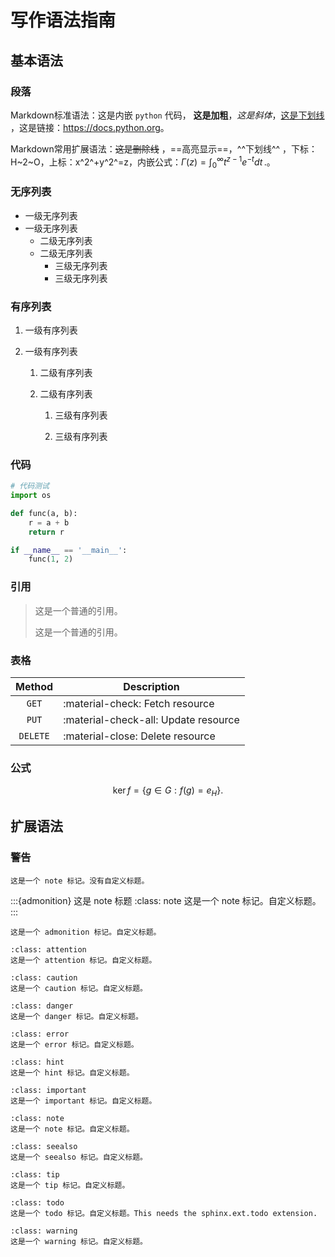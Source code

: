 # 写作语法指南

## 基本语法

### 段落

Markdown标准语法：这是内嵌 `python` 代码， **这是加粗**，*这是斜体*，<u>这是下划线</u> ，这是链接：<https://docs.python.org>。

Markdown常用扩展语法：~~这是删除线~~ ，==高亮显示==，^^下划线^^ ，下标：H~2~O，上标：x^2^+y^2^=z，内嵌公式：$\Gamma(z) = \int_0^\infty t^{z-1}e^{-t}dt\,.$。

### 无序列表

* 一级无序列表
* 一级无序列表
    * 二级无序列表
    * 二级无序列表
        * 三级无序列表
        * 三级无序列表

### 有序列表

1. 一级有序列表

2. 一级有序列表

    1. 二级有序列表

    2. 二级有序列表 

        1. 三级有序列表

        2. 三级有序列表

### 代码

```python
# 代码测试
import os

def func(a, b):
    r = a + b
    return r

if __name__ == '__main__':
    func(1, 2)
```

### 引用

>这是一个普通的引用。
> 
>这是一个普通的引用。

### 表格

|  Method  | Description                          |
|:--------:|--------------------------------------|
|  `GET`   | :material-check:     Fetch resource  |
|  `PUT`   | :material-check-all: Update resource |
| `DELETE` | :material-close:     Delete resource |

### 公式

$$
\operatorname{ker} f=\{g\in G:f(g)=e_{H}\}{\mbox{.}}
$$

## 扩展语法

### 警告

```{note}
这是一个 note 标记。没有自定义标题。
```

:::{admonition} 这是 note 标题
:class: note
这是一个 note 标记。自定义标题。
:::

```{admonition} Look ma! A custom title.
这是一个 admonition 标记。自定义标题。
```

```{admonition} attention
:class: attention
这是一个 attention 标记。自定义标题。
```

```{admonition} caution
:class: caution
这是一个 caution 标记。自定义标题。
```

```{admonition} danger
:class: danger
这是一个 danger 标记。自定义标题。
```

```{admonition} error
:class: error
这是一个 error 标记。自定义标题。
```

```{admonition} hint
:class: hint
这是一个 hint 标记。自定义标题。
```

```{admonition} important
:class: important
这是一个 important 标记。自定义标题。
```

```{admonition} note
:class: note
这是一个 note 标记。自定义标题。
```

```{admonition} seealso
:class: seealso
这是一个 seealso 标记。自定义标题。
```

```{admonition} tip
:class: tip
这是一个 tip 标记。自定义标题。
```

```{admonition} todo
:class: todo
这是一个 todo 标记。自定义标题。This needs the sphinx.ext.todo extension.
```

```{admonition} warning
:class: warning
这是一个 warning 标记。自定义标题。
```
